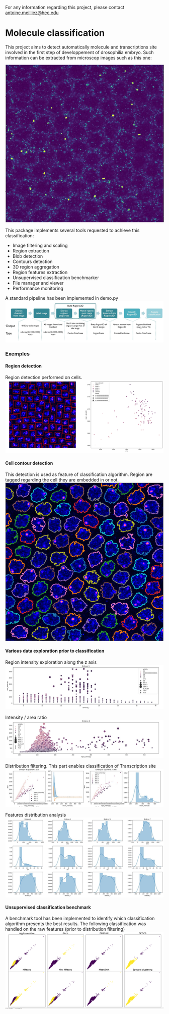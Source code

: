 For any information regarding this project, please contact antoine.meilliez@hec.edu

# Molecule classification

This project aims to detect automatically molecule and transcriptions site involved in the first step of developpement of drosophilia embryo.
Such information can be extracted from microscop images such as this one:

![microscop image](docs/image_embryo.JPG)


This package implements several tools requested to achieve this classification:
- Image filtering and scaling
- Region extraction
- Blob detection
- Contours detection
- 3D region aggregation
- Region features extraction
- Unsupervised classification benchmarker
- File manager and viewer
- Performance monitoring

A standard pipeline has been implemented in demo.py 
![pipeline image](docs/pipeline.JPG)


### Exemples
#### Region detection
Region detection performed on cells.
![region image](docs/region_detection.png)

#### Cell contour detection
This detection is used as feature of classification algorithm. Region are tagged regarding the cell they are embedded in or not. 
![Cell contours](docs/cells_contours_detection.png)

#### Various data exploration prior to classification
Region intensity exploration along the z axis
![z_distribution](docs/z_distribution.JPG)

Intensity / area ratio
![ratio_mean_area](docs/data_visualisation.JPG)

Distribution filtering. This part enables classification of Transcription site
![distribution_filtering](docs/quantile_filtering.JPG)

Features distribution analysis
![features_distribution](docs/Distribution_comparison.JPG)

#### Unsupervised classification benchmark
A benchmark tool has been implemented to identify which classification algorithm presents the best results.
The following classification was handled on the raw features (prior to distribution filtering)
![benchmark](docs/multiclustering.png)
 

  